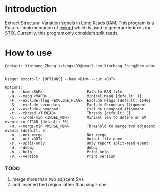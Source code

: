 # Introduction

Extract Structural Variation signals in Long Reads BAM. This program is a Rust re-implementation of [excord](https://github.com/brentp/excord) which is used to generate indexes for [STIX](https://github.com/ryanlayer/stix). Currently, this program only considers split reads.

# How to use

```
Contact: Xinchang Zheng <zhengxc93@gmail.com,Xinchang.Zheng@bcm.edu>


Usage: excord-lr [OPTIONS] --bam <BAM> --out <OUT>

Options:
  -b, --bam <BAM>                    Path to BAM file
  -Q, --mapq <MAPQ>                  Minimal MapQ [default: 1]
  -F, --exclude-flag <EXCLUDE_FLAG>  Exclude Flags [default: 1540]
  -S, --exclude-secondary            Exclude Secondary Alignment
  -U, --exclude-unmapped             Exclude Unmapped Alignment
  -t, --thread <THREAD>              Threads [default: 8]
  -i, --indel-min <INDEL_MIN>        Minimal len to define an SV events in CIGAR [default: 50]
  -m, --merge-min <MERGE_MIN>        Threshold to merge two adjacent events [default: 5]
  -n, --not-merge                    Not merge
  -o, --out <OUT>                    Output file name
  -s, --split-only                   Only report split-read event
  -d, --debug                        debug
  -h, --help                         Print help
  -V, --version                      Print version
```

### TODO
1. merge more than two adjacent SVs
2. add inverted bed region rather than single one